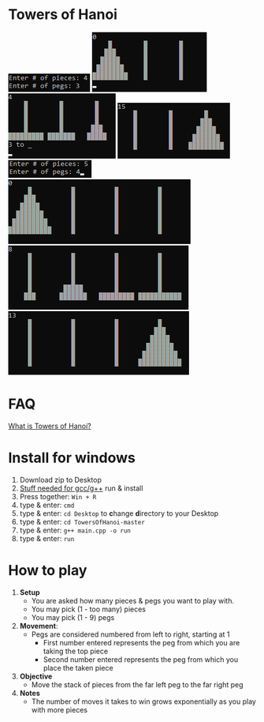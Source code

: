 # Towers of Hanoi
![Example 1](Ex1.png)
![Example 2](Ex2.png)
![Example 3](Ex3.png)
![Example 4](Ex4.png)
![Example 5](Ex5.png)
![Example 6](Ex6.png)
![Example 7](Ex7.png)
![Example 8](Ex8.png)

# FAQ
[What is Towers of Hanoi?](https://en.wikipedia.org/wiki/Tower_of_Hanoi)

# Install for windows
1. Download zip to Desktop
2. [Stuff needed for gcc/g++](https://iweb.dl.sourceforge.net/project/tdm-gcc/TDM-GCC%20Installer/tdm64-gcc-5.1.0-2.exe) run & install
3. Press together: ```Win + R```
4. type & enter: ```cmd```
5. type & enter: ```cd Desktop``` to **c**hange **d**irectory to your Desktop
6. type & enter: ```cd TowersOfHanoi-master```
7. type & enter: ```g++ main.cpp -o run```
8. type & enter: ```run```

# How to play  
1. **Setup**
    * You are asked how many pieces & pegs you want to play with.
    * You may pick (1 - too many) pieces
    * You may pick (1 - 9) pegs
2. **Movement**:
    * Pegs are considered numbered from left to right, starting at 1
        - First number entered represents the peg from which you are taking the top piece
        - Second number entered represents the peg from which you place the taken piece 
3. **Objective**
    * Move the stack of pieces from the far left peg to the far right peg
3. **Notes**
    * The number of moves it takes to win grows exponentially as you play with more pieces